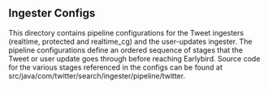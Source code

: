 ## Ingester Configs
This directory contains pipeline configurations for the Tweet ingesters (realtime, protected and realtime_cg) and the user-updates ingester. The pipeline configurations define an ordered sequence of stages that the Tweet or user update goes through before reaching Earlybird. Source code for the various stages referenced in the configs can be found at src/java/com/twitter/search/ingester/pipeline/twitter.
